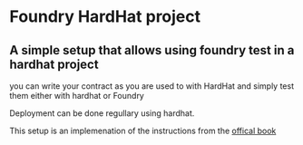 # Foundry HardHat project

## A simple setup that allows using foundry test in a hardhat project

you can write your contract as you are used to with HardHat and simply test them either with hardhat or Foundry

Deployment can be done regullary using hardhat.

This setup is an implemenation of the instructions from the [offical book](https://book.getfoundry.sh/config/hardhat?highlight=remappin#4-steps-to-add-foundry-test)
